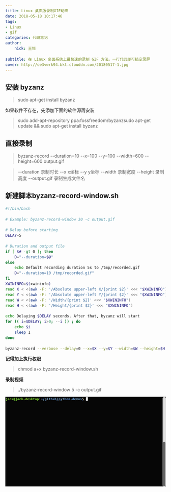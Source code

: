 ```yaml
---
title: Linux 桌面版录制GIF动画
date: 2018-05-18 10:17:46
tags:
- Linux
- gif
categories: 代码笔记
author:
	nick: 王恒

subtitle: 在 Linux 桌面系统上最快速的录制 GIF 方法。一行代码即可搞定录屏
cover: http://oe3vwrk94.bkt.clouddn.com/20180517-1.jpg
---
```


## 安装 byzanz
> sudo apt-get install byzanz

如果软件不存在，先添加下面的软件源再安装

> sudo add-apt-repository ppa:fossfreedom/byzanzsudo apt-get update && sudo apt-get install byzanz

## 直接录制

> byzanz-record --duration=10 --x=100 --y=100 --width=600 --height=600 output.gif

> --duration 录制时长
--x x坐标
--y y坐标
--width 录制宽度
--height 录制高度
--output.gif 录制生成文件名

## 新建脚本byzanz-record-window.sh

```bash
#!/bin/bash

# Example: byzanz-record-window 30 -c output.gif

# Delay before starting
DELAY=5

# Duration and output file
if [ $# -gt 0 ]; then
    D="--duration=$@"
else
    echo Default recording duration 5s to /tmp/recorded.gif
    D="--duration=10 /tmp/recorded.gif"
fi
XWININFO=$(xwininfo)
read X < <(awk -F: '/Absolute upper-left X/{print $2}' <<< "$XWININFO")
read Y < <(awk -F: '/Absolute upper-left Y/{print $2}' <<< "$XWININFO")
read W < <(awk -F: '/Width/{print $2}' <<< "$XWININFO")
read H < <(awk -F: '/Height/{print $2}' <<< "$XWININFO")

echo Delaying $DELAY seconds. After that, byzanz will start
for (( i=$DELAY; i>0; --i )) ; do
    echo $i
    sleep 1
done

byzanz-record --verbose --delay=0 --x=$X --y=$Y --width=$W --height=$H $D
```

**记得加上执行权限**

> chmod a+x byzanz-record-window.sh

**录制视频**

> ./byzanz-record-window 5 -c output.gif

![示例](https://github.com/adymilk/Python-demo/blob/master/screenshot/output.gif)



